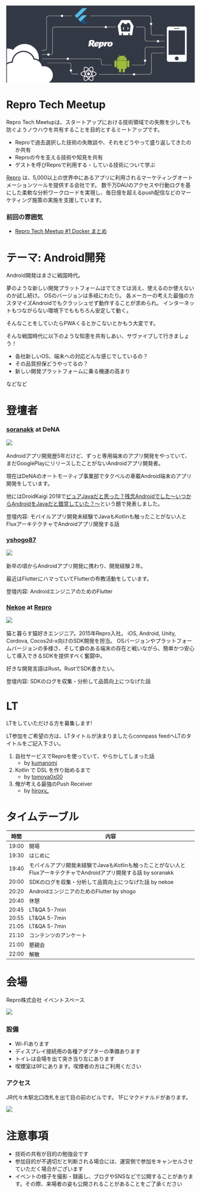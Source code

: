 ![](/meetups/2/images/repro-tech-meetup-banner.png)

# Repro Tech Meetup

Repro Tech Meetupは、スタートアップにおける技術領域での失敗を少しでも防ぐようノウハウを共有することを目的とするミートアップです。

- Reproで過去選択した技術の失敗談や、それをどうやって盛り返してきたのか共有
- Reproの今を支える技術や知見を共有
- ゲストを呼びReproで利用する・している技術について学ぶ

[Repro](https://repro.io) は、5,000以上の世界中にあるアプリに利用されるマーケティングオートメーションツールを提供する会社です。
数千万DAUのアクセスや行動ログを基にした柔軟な分析ワークロードを実現し、毎日億を超えるpush配信などのマーケティング施策の実施を支援しています。

### 前回の雰囲気

- [Repro Tech Meetup #1 Docker まとめ](https://togetter.com/li/1251270)

# テーマ: Android開発

Android開発はまさに戦国時代。

夢のような新しい開発プラットフォームはでてきては消え、使えるのか使えないのか試し続け。
OSのバージョンは多岐にわたり。
各メーカーの考えた最強のカスタマイズAndroidでもクラッシュせず動作することが求められ。
インターネットもつながらない環境下でももちろん安定して動く。

そんなことをしていたらPWAくるとかこないとかもう大変です。

そんな戦国時代に以下のような知恵を共有しあい、サヴァイブして行きましょう！

- 各社新しいOS、端末への対応どんな感じでしているの？
- その品質担保どうやってるの？
- 新しい開発プラットフォームに乗る機運の高まり

などなど

# 登壇者

### [soranakk](https://twitter.com/soranakk) at DeNA

![](https://avatars2.githubusercontent.com/u/3930307?s=200&v=4)

Androidアプリ開発歴5年だけど、ずっと専用端末のアプリ開発をやっていて、まだGooglePlayにリリースしたことがないAndroidアプリ開発者。

現在はDeNAのオートモーティブ事業部でタクベルの車載Android端末のアプリ開発をしています。

他にはDroidKaigi 2018で[ピュアJavaだと思った？残念Androidでした～いつからAndroidをJavaだと錯覚していた？～](https://www.slideshare.net/JSUXDesign/javaandroidandroidjava)という題で発表しました。

登壇内容: モバイルアプリ開発未経験でJavaもKotlinも触ったことがない人とFluxアーキテクチャでAndroidアプリ開発する話

### [yshogo87](https://twitter.com/yshogo87)

![](https://avatars1.githubusercontent.com/u/24387865?s=200&v=4)

新卒の頃からAndroidアプリ開発に携わり、開発経験２年。

最近はFlutterにハマっていてFlutterの布教活動をしています。

登壇内容: AndroidエンジニアのためのFlutter

### [Nekoe](https://github.com/morou) at [Repro](https://repro.io)

![](https://avatars1.githubusercontent.com/u/2016793?s=200&v=4)

猫と暮らす猫好きエンジニア。2015年Repro入社。
iOS, Android, Unity, Cordova, Cocos2d-x向けのSDK開発を担当。
OSバージョンやプラットフォームバージョンの多様さ、そして癖のある端末の存在と戦いながら、簡単かつ安心して導入できるSDKを提供すべく奮闘中。

好きな開発言語はRust。RustでSDK書きたい。

登壇内容: SDKのログを収集・分析して品質向上につなげた話

# LT

LTをしていただける方を募集します!

LT参加をご希望の方は、LTタイトルが決まりましたらconnpass feedへLTのタイトルをご記入下さい。

1. 自社サービスでReproを使っていて、やらかしてしまった話
    - by [kumanomi](https://twitter.com/m_kumanomi)
1. Kotlin で DSL を作り始めるまで
    - by [tomoya0x00](https://twitter.com/tomoya0x00)
1. 俺が考える最強のPush Receiver
    - by [hiroxy_](https://twitter.com/hiroxyy_)

# タイムテーブル

時間  | 内容
---   | ---
19:00 | 開場
19:30 | はじめに
19:40 | モバイルアプリ開発未経験でJavaもKotlinも触ったことがない人とFluxアーキテクチャでAndroidアプリ開発する話 by soranakk
20:00 | SDKのログを収集・分析して品質向上につなげた話 by nekoe
20:20 | AndroidエンジニアのためのFlutter by shogo
20:40 | 休憩
20:45 | LT&QA 5-7min
20:55 | LT&QA 5-7min
21:05 | LT&QA 5-7min
21:10 | コンテンツのアンケート
21:00 | 懇親会
22:00 | 解散

# 会場

Repro株式会社 イベントスペース

![](https://github.com/reproio/repro-tech-meetup/blob/master/assets/images/repro-event-space.png?raw=true)

### 設備

- Wi-Fiあります
- ディスプレイ接続用の各種アダプターの準備あります
- トイレは会場を出て突き当り左にあります
- 喫煙室は9Fにあります。喫煙者の方はご利用ください

### アクセス

JR代々木駅北口改札を出て目の前のビルです。
1Fにマクドナルドがあります。

![](https://github.com/reproio/repro-tech-meetup/blob/master/assets/images/repro-access-1.png?raw=true)

# 注意事項

- 技術の共有が目的の勉強会です
- 参加目的が不適切だと判断される場合には、運営側で参加をキャンセルさせていただく場合がございます
- イベントの様子を撮影・録画し、ブログやSNSなどで公開することがあります。その際、来場者の姿も公開されることがあることをご了承ください
